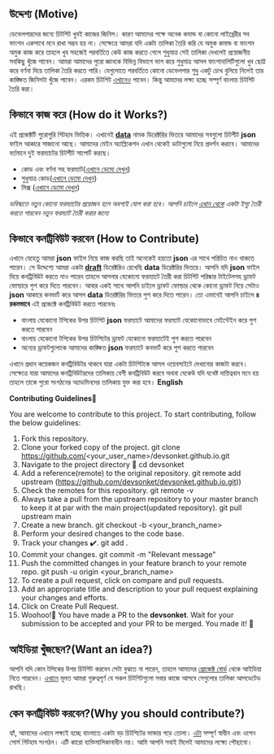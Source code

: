 ## উদ্দেশ্য (Motive)

ডেভেলপারদের জন্যে চিটশিট খুবই কাজের জিনিস। কারণ আমাদের পক্ষে অনেক কমান্ড বা কোনো লাইব্রেরীর সব ফাংশন একসাথে মনে রাখা সম্ভব হয় না। সেক্ষেত্রে আমরা যদি একটা তালিকা তৈরি করি যে অমুক কমান্ড বা ফাংশন অমুক কাজ করে তাহলে খুব সহজেই পরবর্তিতে কেউ কাজ করতে গেলে শুধুমাত্র সেই তালিকা দেখলেই প্রয়োজনীয় সবকিছু খুঁজে পাবেন। আমরা আমাদের পুরো জ্ঞানকে বিভিন্ন বিভাগে ভাগ করে শুধুমাত্র আসল ফাংশানালিটিগুলো খুব ছোট্ট করে বর্ণনা দিয়ে তালিকা তৈরি করতে পারি। যেগুলোতে পরবর্তিতে কোনো ডেভেলপার শুধু একটু চোখ বুলিয়ে নিলেই তার কাঙ্ক্ষিত জিনিসটা খুঁজে পাবেন। এরকম চিটশিট [এখানেও](https://devhints.io/) পাবেন। কিন্তু আমাদের লক্ষ্য হচ্ছে সম্পূর্ণ বাংলায় চিটশিট তৈরি করা।

## কিভাবে কাজ করে (How do it Works?)

এই প্রজেক্টটি পুরোপুরি গিটহাব ভিত্তিক। এখানেই [**data**](https://github.com/devsonket/devsonket.github.io/tree/develop/data) নামক ডিরেক্টরির ভিতরে আমাদের সবগুলো চিটশীট **json** ফাইল আকারে সাজানো আছে। আমাদের মেইন অ্যাপ্লিকেশন এখান থেকেই ডাটাগুলো নিয়ে প্রদর্শন করাবে। আমাদের বর্তমানে দুই ফরম্যাটের চিটশীট সাপোর্ট করছে।

- কোড এবং বর্ণনা সহ ফরম্যাট([এখানে ডেমো দেখুন](https://github.com/devsonket/devsonket.github.io/blob/develop/data/demo/codendesc.json))
- শুধুমাত্র কোড([এখানে ডেমো দেখুন](https://github.com/devsonket/devsonket.github.io/blob/develop/data/demo/onlycode.json))
- মিক্স ([এখানে ডেমো দেখুন](https://github.com/devsonket/devsonket.github.io/blob/develop/data/demo/mix.json))

_ভবিষ্যতে নতুন কোনো ফরম্যাটের প্রয়োজন হলে অবশ্যই যোগ করা হবে। আপনি চাইলে [এখান থেকে](https://github.com/devsonket/devsonket.github.io/issues/new?title=%E0%A6%95%E0%A6%BF%E0%A6%B8%E0%A7%87%E0%A6%B0%20%E0%A6%9C%E0%A6%A8%E0%A7%8D%E0%A6%AF%E0%A7%87%20%E0%A6%AB%E0%A6%B0%E0%A6%AE%E0%A7%8D%E0%A6%AF%E0%A6%BE%E0%A6%9F&body=%E0%A6%AC%E0%A6%BF%E0%A6%B8%E0%A7%8D%E0%A6%A4%E0%A6%BE%E0%A6%B0%E0%A6%BF%E0%A6%A4%20%E0%A6%AC%E0%A6%B2%E0%A7%81%E0%A6%A8&labels=%E0%A6%A8%E0%A6%A4%E0%A7%81%E0%A6%A8%20%E0%A6%AB%E0%A6%B0%E0%A6%AE%E0%A7%8D%E0%A6%AF%E0%A6%BE%E0%A6%9F) একটা ইস্যু তৈরী করতে পারবেন নতুন ফরম্যাট তৈরী করার জন্যে_

## কিভাবে কনট্রিবিউট করবেন  **(How to Contribute)**

এখানে যেহেতু আমরা **json** ফাইল নিয়ে কাজ করছি তাই অনেকেই হয়তো **json** এর সাথে পরিচিত নাও থাকতে পারেন। সে উদ্দেশ্যে আমরা একটা [**draft**](https://github.com/devsonket/devsonket.github.io/tree/develop/data/draft) ডিরেক্টরিও রেখেছি **data** ডিরেক্টরির ভিতরে। আপনি যদি **json** ফাইল দিয়ে কনট্রিবিউট করতে নাও পারেন তাহলে আপনার যেকোনো ফরম্যাটে তৈরী করা চিটশিট পরিষ্কার টাইটেলসহ ড্রাফট ফোল্ডারে পুশ করে দিতে পারবেন। আবার একই সাথে আপনি চাইলে ড্রাফট ফোল্ডার থেকে কোনো ড্রাফট নিয়ে সেটাও **json** আকারে কনভার্ট করে আসল **data** ডিরেক্টরির ভিতরে পুশ করে দিতে পারেন। তো এভাবেই আপনি চাইলে **৪ রকমভাবে** এই প্রজেক্টে কনট্রিবিউট করতে পারবেনঃ

- বাংলায় যেকোনো টপিকের উপর চিটশিট **json** ফরম্যাটে আমাদের ফরম্যাট যেকোনোভাবে মেইন্টেইন করে পুশ করতে পারবেন
- বাংলায় যেকোনো টপিকের উপর চিটশিটের ড্রাফট যেকোনো ফরম্যাটেই পুশ করতে পারবেন
- অন্যের ড্রাফটগুলোকে আমাদের কাঙ্ক্ষিত **json** ফরম্যাটে কনভার্ট করে পুশ করতে পারবেন

এখানে প্রধান কয়েকজন কনট্রিবিউটর থাকবে যারা একটা চিটশিটকে আসল ওয়েবসাইটে দেখানোর কাজটা করবে। সেক্ষেত্রে যারা আমাদের কনট্রিবিউটরদের তালিকায় বেশী কনট্রিবিউট করবে অথবা যেকেউ যদি যথেষ্ট দায়িত্ববান মনে হয় তাহলে তাকে পুরো সংগঠনের অ্যাডমিনদের তালিকায় যুক্ত করা হবে।
**English**

**Contributing Guidelines📝**

You are welcome to contribute to this project.
To start contributing, follow the below guidelines:
1. Fork this repository.
2. Clone your forked copy of the project.
git clone https://github.com/<your_user_name>/devsonket.github.io.git
3. Navigate to the project directory 📁
cd devsonket
4. Add a reference(remote) to the original repository.
git remote add upstream (https://github.com/devsonket/devsonket.github.io.git))
5. Check the remotes for this repository.
git remote -v
6. Always take a pull from the upstream repository to your master branch to keep it at par with the main project(updated repository).
git pull upstream main
7. Create a new branch.
git checkout -b <your_branch_name>
8. Perform your desired changes to the code base.
9. Track your changes ✔️.
git add .
10. Commit your changes.
git commit -m "Relevant message"
11. Push the committed changes in your feature branch to your remote repo.
git push -u origin <your_branch_name>
12. To create a pull request, click on compare and pull requests.
13. Add an appropriate title and description to your pull request explaining your changes and efforts.
14. Click on Create Pull Request.
15. Woohoo!🥳 You have made a PR to the **devsonket**. Wait for your submission to be accepted and your PR to be merged.
You made it! 🎊

## আইডিয়া খুঁজছেন?(Want an idea?) 

আপনি যদি কোন টপিকের উপর চিটশিট করবেন সেটা বুঝতে না পারেন, তাহলে আমাদের [প্রোজেক্ট বোর্ড](https://github.com/devsonket/devsonket.github.io/projects/1?fullscreen=true) থেকে আইডিয়া নিতে পারবেন। [এখানে](https://github.com/devsonket/devsonket.github.io/projects/1?fullscreen=true) মূলত আমরা গুরুত্বপূর্ণ যে সকল চিটশিটগুলো সবার কাজে আসবে সেগুলোর তালিকা আপডেটেড রাখছি।

## কেন কনট্রিবিউট করবেন?(Why you should contribute?)  

হ্যাঁ, আমাদের এখানে লক্ষ্যই হচ্ছে বাংলাতে একটা বড় চিটশিটের ভান্ডার গড়ে তোলা। [এটা](https://github.com/devsonket) সম্পূর্ণ স্বাধীন এবং ওপেন সোর্স গিটহাব সংগঠন। এটি কারো ব্যক্তিমালিকানাধীন নয়। আমি আপনি সবাই মিলেই আমাদের লক্ষ্যে পৌছাবো।
